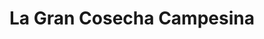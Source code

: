 ---
title: "La Gran Cosecha Campesina"
url: /bogota-d-c/la-gran-cosecha-campesina/
shop: frutería
---